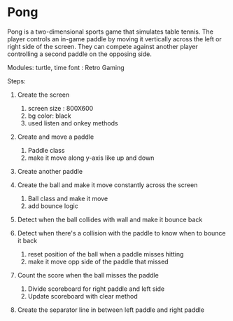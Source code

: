 # Pong
Pong is a two-dimensional sports game that simulates table tennis. The player controls an in-game paddle by moving it vertically across the left or right side of the screen. They can compete against another player controlling a second paddle on the opposing side.

Modules: turtle, time
font : Retro Gaming

Steps:
1. Create the screen 
   1. screen size : 800X600
   2. bg color: black
   3. used listen and onkey methods
    
2. Create and move a paddle
   1. Paddle class 
   2. make it move along y-axis like up and down
   
3. Create another paddle
4. Create the ball and make it move constantly across the screen
   1. Ball class and make it move
   2. add bounce logic

5. Detect when the ball collides with wall and make it bounce back
6. Detect when there's a collision with the paddle to know when to bounce it back
   1. reset position of the ball when a paddle misses hitting
   2. make it move opp side of the paddle that missed

7. Count the score when the ball misses the paddle
   1. Divide scoreboard for right paddle and left side
   2. Update scoreboard with clear method

8. Create the separator line in between left paddle and right paddle

